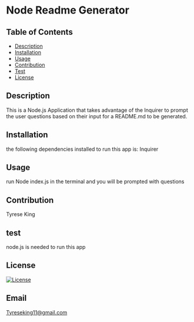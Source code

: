 # Node Readme Generator

## Table of Contents
* [Description](#description)
* [Installation](#installation)
* [Usage](#usage)
* [Contribution](#contribution)
* [Test](#test)
* [License](#license)

## Description
This is a Node.js Application that takes advantage of the Inquirer to prompt the user questions based on their input for a README.md to be generated.
## Installation
the following dependencies installed to run this app is: Inquirer
## Usage
run Node index.js in the terminal and you will be prompted with questions
## Contribution 
Tyrese King
## test
node.js is needed to run this app
## License
  [![License](https://img.shields.io/badge/License-MIT-yellow.svg)](https://opensource.org/licenses/MIT)
## Email
Tyreseking11@gmail.com